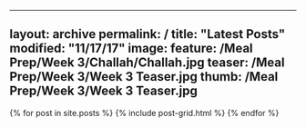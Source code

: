 
---
layout: archive
permalink: /
title: "Latest Posts"
modified: "11/17/17"
image:
  feature: /Meal Prep/Week 3/Challah/Challah.jpg
  teaser: /Meal Prep/Week 3/Week 3 Teaser.jpg
  thumb: /Meal Prep/Week 3/Week 3 Teaser.jpg
---
<div class="tiles">
{% for post in site.posts %}
	  {% include post-grid.html %}
{% endfor %}

</div><!-- /.tiles -->
